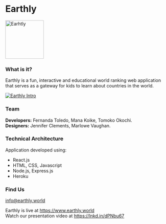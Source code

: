 # Earthly
<img src="https://www.earthly.world/static/media/earthly_logo.40d8f964.svg" width="120" alt="Earhtly">

### What is it?

Earthly is a fun, interactive and educational world ranking web application that serves as a gateway for kids to learn about countries in the world.

[![Earthly Intro](http://fernandatote.com/wp-content/uploads/2018/09/earthly-video-shot.png)](http://fernandatote.com/wp-content/uploads/2018/09/Earthly-1.mp4)

### Team

**Developers:** Fernanda Toledo, Mana Koike, Tomoko Okochi. <br />
**Designers:** Jennifer Clements, Marlowe Vaughan.

### Technical Architecture

Application developed using:
- React.js 
- HTML, CSS, Javascript
- Node.js, Express.js
- Heroku

### Find Us

info@earthly.world

Earthly is live at https://www.earthly.world <br />
Watch our presentation video at https://lnkd.in/dPNbu67


